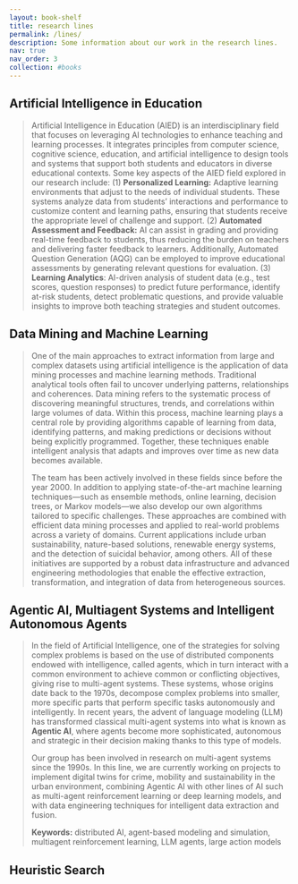 ```yaml
---
layout: book-shelf
title: research lines
permalink: /lines/
description: Some information about our work in the research lines.
nav: true
nav_order: 3
collection: #books
---
```


## Artificial Intelligence in Education
> Artificial Intelligence in Education (AIED) is an interdisciplinary field that focuses on leveraging AI technologies to enhance teaching and learning processes. It integrates principles from computer science, cognitive science, education, and artificial intelligence to design tools and systems that support both students and educators in diverse educational contexts. Some key aspects of the AIED field explored in our research include: (1) **Personalized Learning:** Adaptive learning environments that adjust to the needs of individual students. These systems analyze data from students’ interactions and performance to customize content and learning paths, ensuring that students receive the appropriate level of challenge and support. (2) **Automated Assessment and Feedback:** AI can assist in grading and providing real-time feedback to students, thus reducing the burden on teachers and delivering faster feedback to learners. Additionally, Automated Question Generation (AQG) can be employed to improve educational assessments by generating relevant questions for evaluation. (3) **Learning Analytics**: AI-driven analysis of student data (e.g., test scores, question responses) to predict future performance, identify at-risk students, detect problematic questions, and provide valuable insights to improve both teaching strategies and student outcomes.


## Data Mining and Machine Learning
> One of the main approaches to extract information from large and complex datasets using artificial intelligence is the application of data mining processes and machine learning methods. Traditional analytical tools often fail to uncover underlying patterns, relationships and coherences. Data mining refers to the systematic process of discovering meaningful structures, trends, and correlations within large volumes of data. Within this process, machine learning plays a central role by providing algorithms capable of learning from data, identifying patterns, and making predictions or decisions without being explicitly programmed. Together, these techniques enable intelligent analysis that adapts and improves over time as new data becomes available.
>
> The team has been actively involved in these fields since before the year 2000. In addition to applying state-of-the-art machine learning techniques—such as ensemble methods, online learning, decision trees, or Markov models—we also develop our own algorithms tailored to specific challenges. These approaches are combined with efficient data mining processes and applied to real-world problems across a variety of domains. Current applications include urban sustainability, nature-based solutions, renewable energy systems, and the detection of suicidal behavior, among others. All of these initiatives are supported by a robust data infrastructure and advanced engineering methodologies that enable the effective extraction, transformation, and integration of data from heterogeneous sources.
>

## Agentic AI, Multiagent Systems and Intelligent Autonomous Agents

> In the field of Artificial Intelligence, one of the strategies for solving complex problems is based on the use of distributed components endowed with intelligence, called agents, which in turn interact with a common environment to achieve common or conflicting objectives, giving rise to multi-agent systems. These systems, whose origins date back to the 1970s, decompose complex problems into smaller, more specific parts that perform specific tasks autonomously and intelligently. In recent years, the advent of language modeling (LLM) has transformed classical multi-agent systems into what is known as **Agentic AI**, where agents become more sophisticated, autonomous and strategic in their decision making thanks to this type of models.
>
> Our group has been involved in research on multi-agent systems since the 1990s. In this line, we are currently working on projects to implement digital twins for crime, mobility and sustainability in the urban environment, combining Agentic AI with other lines of AI such as multi-agent reinforcement learning or deep learning models, and with data engineering techniques for intelligent data extraction and fusion.
>
> **Keywords:** distributed AI, agent-based modeling and simulation, multiagent reinforcement learning, LLM agents, large action models

## Heuristic Search

>
